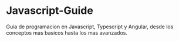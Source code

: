 # Javascript-Guide

Guia de programacion en Javascript, Typescript y Angular, desde los conceptos mas basicos hasta los mas avanzados.
